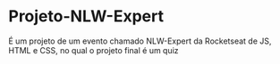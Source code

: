 # Projeto-NLW-Expert
É um projeto de um evento chamado NLW-Expert da Rocketseat de JS, HTML e CSS, no qual o projeto final é um quiz
